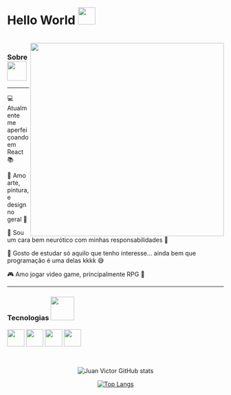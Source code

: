 <h1> 
  Hello World
  <img height = "40px" src = "https://user-images.githubusercontent.com/92947069/154322683-0f279722-2f17-458c-aa71-fa15b23dfb33.gif" > 
</h1> 

<br>

<img align = "right" width = "450px"  src = "https://user-images.githubusercontent.com/92947069/154335053-22a28e51-b6a5-4c86-97ff-a39511b37672.gif">

<h3>
  Sobre
  <img  height = "45px" src = "https://user-images.githubusercontent.com/92947069/154297359-5dce64e9-28cf-4ca7-a2ce-5214bd4f61f2.gif">
</h3>
<hr/>


  💻 Atualmente me aperfeiçoando em React 📚

  🥰 Amo arte, pintura, e design no geral 🤩

  😤 Sou um cara bem neurótico com minhas responsabilidades 🤯

  🤔 Gosto de estudar só aquilo que tenho interesse... ainda bem que programação é uma delas kkkk 😅

  🎮 Amo jogar video game, principalmente RPG 💖
  <hr/>
  

<h3> 
  Tecnologias 
  <img height = "55px" src = "https://user-images.githubusercontent.com/92947069/154326678-9cfb0fd3-7671-4c4f-98a1-640f7c27c714.gif" >
</h3>

<img  height = "40px" src="https://cdn.jsdelivr.net/gh/devicons/devicon/icons/html5/html5-original.svg" /> <img  height = "40px" src="https://cdn.jsdelivr.net/gh/devicons/devicon/icons/css3/css3-original.svg" />
<img  height = "40px" src="https://cdn.jsdelivr.net/gh/devicons/devicon/icons/javascript/javascript-original.svg" /> <img  height = "40px" src="https://cdn.jsdelivr.net/gh/devicons/devicon/icons/react/react-original.svg" />

<br>

<div align = "center">

![Juan Victor GitHub stats](https://github-readme-stats.vercel.app/api?username=juanvictorDev&show_icons=true&theme=tokyonight)

[![Top Langs](https://github-readme-stats.vercel.app/api/top-langs/?username=juanvictorDev&layout=compact&theme=tokyonight)](https://github.com/juanvictorDev/github-readme-stats)
</div>


